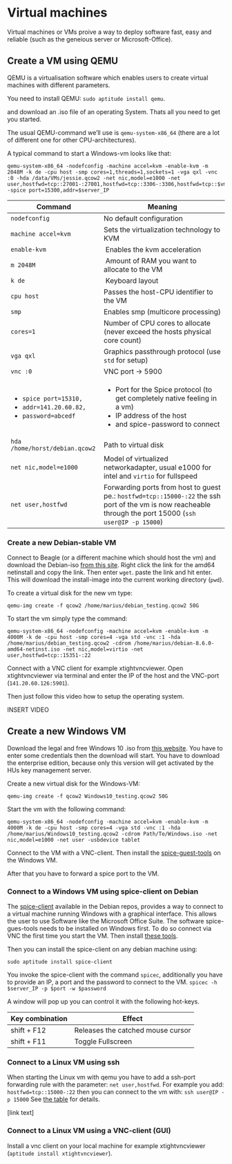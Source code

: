 # Virtual machines

Virtual machines or VMs proive a way to deploy software fast, easy and reliable (such as the geneious server or Microsoft-Office).

## Create a VM using QEMU

QEMU is a virtualisation software which enables users to create virtual machines with different parameters.

You need to install QEMU: `sudo aptitude install qemu`.

and download an .iso file of an operating System. Thats all you need to get you started.

The usual QEMU-command we’ll use is `qemu-system-x86_64` (there are a lot of different one for other CPU-architectures).

A typical command to start a Windows-vm looks like that:
```
qemu-system-x86_64 -nodefconfig -machine accel=kvm -enable-kvm -m 2048M -k de -cpu host -smp cores=1,threads=1,sockets=1 -vga qxl -vnc :0 -hda /data/VMs/jessie.qcow2 -net nic,model=e1000 -net user,hostfwd=tcp::27001-:27001,hostfwd=tcp::3306-:3306,hostfwd=tcp::$vms_ssh_port-:22,hostfwd=tcp::49630-:49630 -spice port=15300,addr=$server_IP
```

Command | Meaning <a name="vm_table"></a>
--------|-------
`nodefconfig` | No default configuration
`machine accel=kvm` | Sets the virtualization technology to KVM
`enable-kvm` | Enables the kvm acceleration
`m 2048M`| Amount of RAM you want to allocate to the VM
`k de` | Keyboard layout
`cpu host` | Passes the host-CPU identifier to the VM
`smp` | Enables smp (multicore processing)
`cores=1` | Number of CPU cores to allocate (never exceed the hosts physical core count)
`vga qxl` | Graphics passthrough protocol (use `std` for setup)
`vnc :0` | VNC port -> 5900
<ul><li>`spice port=15310,`</li><li>`addr=141.20.60.82,`</li><li>`password=abcedf`</li></ul>| <ul><li>Port for the Spice protocol (to get completely native feeling in a vm)</li><li>IP address of the host</li><li>and spice-password to connect</li></ul>
`hda /home/horst/debian.qcow2` | Path to virtual disk
`net nic,model=e1000` | Model of virtualized networkadapter, usual e1000 for intel and `virtio` for fullspeed
`net user,hostfwd` | Forwarding ports from host to guest pe.: `hostfwd=tcp::15000-:22` the ssh port of the vm is now reacheable through the port 15000 (`ssh user@IP -p 15000`)

### Create a new Debian-stable VM

Connect to Beagle (or a different machine which should host the vm) and download the Debian-iso [from this site]. Right click the link for the amd64 netinstall and copy the link. Then enter `wget`. paste the link and hit enter. This will download the install-image into the current working directory (`pwd`).

To create a virtual disk for the new vm type:
```
qemu-img create -f qcow2 /home/marius/debian_testing.qcow2 50G
```
To start the vm simply type the command:
```
qemu-system-x86_64 -nodefconfig -machine accel=kvm -enable-kvm -m 4000M -k de -cpu host -smp cores=4 -vga std -vnc :1 -hda /home/marius/debian_testing.qcow2 -cdrom /home/marius/debian-8.6.0-amd64-netinst.iso -net nic,model=virtio -net user,hostfwd=tcp::15351-:22
```

Connect with a VNC client for example xtightvncviewer. Open xtightvncviewer via terminal and enter the IP of the host and the VNC-port (`141.20.60.126:5901`).

Then just follow this video how to setup the operating system.

INSERT VIDEO

## Create a new Windows VM

Download the legal and free Windows 10 .iso from [this website]. You have to enter some credentials then the download will start. You have to download the enterprise edition, because only this version will get activated by the HUs key management server.

Create a new virtual disk for the Windows-VM:
```
qemu-img create -f qcow2 Windows10_testing.qcow2 50G
```
Start the vm with the following command:
```
qemu-system-x86_64 -nodefconfig -machine accel=kvm -enable-kvm -m 4000M -k de -cpu host -smp cores=4 -vga std -vnc :1 -hda /home/marius/Windows10_testing.qcow2 -cdrom Path/To/Windows.iso -net nic,model=e1000 -net user -usbdevice tablet
```
Connect to the VM with a VNC-client. Then install the [spice-guest-tools] on the Windows VM.

After that you have to forward a spice port to the VM.

### Connect to a Windows VM using spice-client on Debian

The [spice-client] available in the Debian repos, provides a way to connect to a virtual machine running Windows with a graphical interface. This allows the user to use Software like the Microsoft Office Suite. The software spice-gues-tools needs to be installed on Windows first. To do so connect via VNC the first time you start the VM. Then install [these tools].

Then you can install the spice-client on any debian machine using:
```
sudo aptitude install spice-client
```
You invoke the spice-client with the command `spicec`, additionally you have to provide an IP, a port and the password to connect to the VM. `spicec -h $server_IP -p $port -w $password`

A window will pop up you can control it with the following hot-keys.

Key combination | Effect
----------------|-------
shift + F12 | Releases the catched mouse cursor
shift + F11 | Toggle Fullscreen


### Connect to a Linux VM using ssh

When starting the Linux vm with qemu you have to add a ssh-port forwarding rule with the parameter: `net user,hostfwd`. For example you add: `hostfwd=tcp::15000-:22` then you can connect to the vm with: `ssh user@IP -p 15000` See [the table] for details.

  [link text]

### Connect to a Linux VM using a VNC-client (GUI)

Install a vnc client on your local machine for example xtightvncviewer (`aptitude install xtightvncviewer`).


  [the table]: #vm_table
  [this website]: https://www.microsoft.com/de-de/evalcenter/evaluate-windows-10-enterprise
  [spice-guest-tools]: https://www.spice-space.org/download/windows/spice-guest-tools/spice-guest-tools-latest.exe
  [spice-client]: https://packages.debian.org/jessie/spice-client/
  [these tools]: https://www.spice-space.org/download/windows/spice-guest-tools/spice-guest-tools-0.100.exe
  [from this site]: https://www.debian.org/CD/http-ftp/